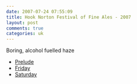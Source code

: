 ```yaml
---
date: 2007-07-24 07:55:09
title: Hook Norton Festival of Fine Ales - 2007
layout: post
comments: true
categories: uk
---
```

Boring, alcohol fuelled haze

- [Prelude](http://goathurling.blogspot.com/2007_07_01_archive.html#7299185936409678600)
- [Friday](http://goathurling.blogspot.com/2007_07_01_archive.html#5989169737867971594)
- [Saturday](http://goathurling.blogspot.com/2007_07_01_archive.html#6475318422507709098)

